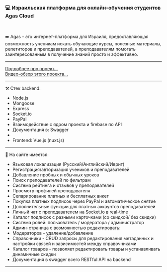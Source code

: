 <h3>💻 Израильская платформа для онлайн-обучения студентов Agas Cloud</h3>
<br>
<p>
➡️ Agas - это интернет-платформа для Израиля, предоставляющая возможность ученикам искать обучающие курсы, полезные материалы, репетиторов и преподавателей, а преподавателям помогать заинтересованным в получение знаний просто и эффективно.
</p>
<hr>

<a href="https://vk.com/spectradev?w=wall-196405123_28" target="_blank">Подробнее про проект...</a>
<br>
<a href="https://vk.com/video-196405123_456239019" target="_blank">Видео-обзор этого проекта...</a>

<hr>
<p>⚒ Стек backend:</p>
<ul>
    <li>Node.js</li>
    <li>Mongoose</li>
    <li>Express</li>
    <li>Socket.io</li>
    <li>PayPal</li>  
    <li>Взаимодействие с ядром проекта и firebase по API</li>  
    <li>Документация в: Swagger</li>
    <li></li>
    <li>Frontend: Vue.js (nuxt.js)</li>
</ul>
<hr>
<p>📕 На сайте имеется:</p>
<ul>
    <li> Языковая локализация (Русский/Английский/Иврит)</li>
    <li> Регистрация/авторизация учеников и преподавателей</li>
    <li> Добавление пробных и обычных уроков</li>
    <li> Поиск преподавателей по фильтрам</li>
    <li> Система рейтинга и отзывов у преподавателей</li>
    <li> Просмотр профилей преподавателя</li>
    <li> Сепарирование платных и бесплатных анкет</li>
    <li> Покупка платных подписок через PayPal и автоматическое снятие</li>
    <li> Дополнительные функции для платных аккаунтов преподавателей</li>
    <li> Личный чат с преподавателем на Socket.io в real-time</li>
    <li> Каталог подписок с разными карточками (со скидкой/ без скидки)</li>
    <li> Система ролей: пользователь / модератора / администратор</li>
    <li> Админ-страница с возможностью редактировать:</li>
    <li> Модераторов - удаление/добавление</li>
    <li> Справочники - CRUD запросы для редактирования метаданных и настройки связей и зависимостей между справочниками</li>
    <li> Каталог товаров - позволяет редактировать товары и устанавливать динамичные скидки</li>
    <li> Документация в swagger всего RESTful API на backend</li>
</ul>
<hr>
